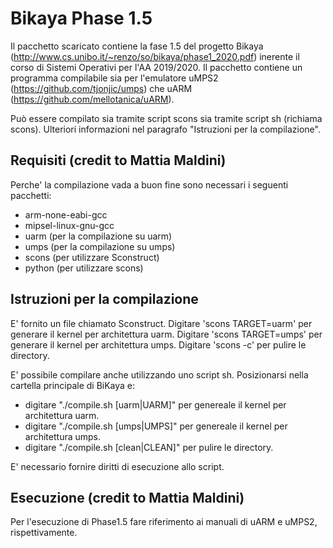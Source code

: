 # Bikaya Phase 1.5

Il pacchetto scaricato contiene la fase 1.5 del progetto Bikaya (http://www.cs.unibo.it/~renzo/so/bikaya/phase1_2020.pdf) inerente il corso di Sistemi Operativi per l'AA 2019/2020.
Il pacchetto contiene un programma compilabile sia per l'emulatore uMPS2 (https://github.com/tjonjic/umps) che uARM (https://github.com/mellotanica/uARM). 

Può essere compilato sia tramite script scons sia tramite script sh (richiama scons). Ulteriori informazioni nel paragrafo "Istruzioni per la compilazione".

## Requisiti (credit to Mattia Maldini)

Perche' la compilazione vada a buon fine sono necessari i seguenti pacchetti:

- arm-none-eabi-gcc
- mipsel-linux-gnu-gcc
- uarm (per la compilazione su uarm)
- umps (per la compilazione su umps)
- scons (per utilizzare Sconstruct)
- python (per utilizzare scons)

## Istruzioni per la compilazione

E' fornito un file chiamato Sconstruct. 
Digitare 'scons TARGET=uarm' per generare il kernel per architettura uarm.
Digitare 'scons TARGET=umps' per generare il kernel per architettura umps.
Digitare 'scons -c' per pulire le directory.

E' possibile compilare anche utilizzando uno script sh. 
Posizionarsi nella cartella principale di BiKaya e:
- digitare "./compile.sh [uarm|UARM]" per genereale il kernel per architettura uarm.
- digitare "./compile.sh [umps|UMPS]" per genereale il kernel per architettura umps.
- digitare "./compile.sh [clean|CLEAN]" per pulire le directory.

E' necessario fornire diritti di esecuzione allo script.

## Esecuzione (credit to Mattia Maldini)

Per l'esecuzione di Phase1.5 fare riferimento ai manuali di uARM e uMPS2, rispettivamente.
